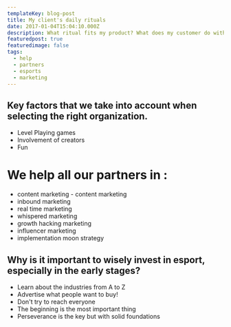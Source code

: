 ```yaml
---
templateKey: blog-post
title: My client's daily rituals
date: 2017-01-04T15:04:10.000Z
description: What ritual fits my product? What does my customer do with my product?
featuredpost: true
featuredimage: false
tags:
  - help
  - partners
  - esports
  - marketing
---
```

## Key factors that we take into account when selecting the right organization.



* Level Playing games 
* Involvement of creators 
* Fun 



# We help all our partners in :



*  content marketing - content marketing 
*  inbound marketing 
*  real time marketing 
*  whispered marketing 
*  growth hacking marketing 
*  influencer marketing 
*  implementation moon strategy 

## Why is it important to wisely invest in esport, especially in the early stages?



* Learn about the industries from A to Z
* Advertise what people want to buy!
* Don't try to reach everyone
* The beginning is the most important thing
* Perseverance is the key but with solid foundations
